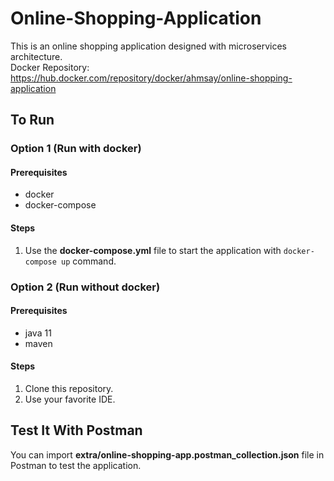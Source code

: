 # Online-Shopping-Application
This is an online shopping application designed with microservices architecture.<br>
Docker Repository: https://hub.docker.com/repository/docker/ahmsay/online-shopping-application

## To Run
### Option 1 (Run with docker)
#### Prerequisites
- docker
- docker-compose
#### Steps
1. Use the <b>docker-compose.yml</b> file to start the application with `docker-compose up` command.

### Option 2 (Run without docker)
#### Prerequisites
- java 11
- maven
#### Steps
1. Clone this repository.
2. Use your favorite IDE.

## Test It With Postman
You can import <b>extra/online-shopping-app.postman_collection.json</b> file in Postman to test the application.
